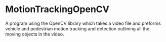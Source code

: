 # MotionTrackingOpenCV
A program using the OpenCV library which takes a video file and preforms vehicle and pedestrian motion tracking and detection outlining all the moving objects in the video.
